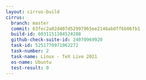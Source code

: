 ```yaml
---
layout: cirrus-build
cirrus:
  branch: master
  commit: 63fec2a02d407d52997965ee2146abdff6b06fb1
  build-id: 6031151104524288
  github-check-suite-id: 24070969920
  task-id: 5251770971062272
  task-number: 2
  task-name: Linux - TeX Live 2021
  os-name: Ubuntu
  test-result: 0
---
```

